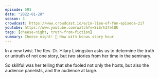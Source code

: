 ```yaml
---
episode: 591
date: "2022-01-28"
season: 3
crowdcast: https://www.crowdcast.io/e/in-lieu-of-fun-episode-217
youtube: https://www.youtube.com/watch?v=SiSrhZ7elQU
tags: [cheese-night, truth-from-fiction]
summary: Cheese night! 🧀 Now with bonus story hour
---
```

In a new twist The Rev. Dr. Hilary Livingston asks us to determine the truth or untruth of not one story, but _two_ stories from her time in the seminary.

So skillful was her telling that she fooled not only the hosts, but also the audience panelists, and the audience at large.

